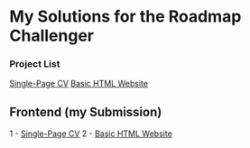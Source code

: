 # My Solutions for the Roadmap Challenger

### Project List
[Single-Page CV](https://roadmap.sh/projects/single-page-cv)
[Basic HTML Website](https://roadmap.sh/projects/basic-html-website)

## Frontend (my Submission)
1 - [Single-Page CV](https://github.com/SilvioFabian1/roadmap.sh-solutions/tree/main/Frontend-Projects/Single-Page-CV)
2 - [Basic HTML Website](https://github.com/SilvioFabian1/roadmap.sh-solutions/tree/main/Frontend-Projects/2-%20Basic-HTML-Website)